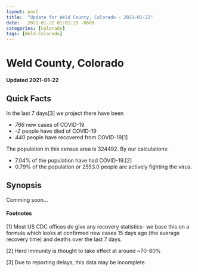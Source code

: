 ```yaml
---
layout: post
title:  "Update for Weld County, Colorado - 2021-01-22"
date:   2021-01-22 01:01:29 -0600
categories: [Colorado]
tags: [Weld-Colorado]
---
```


# Weld County, Colorado
#### Updated 2021-01-22

## Quick Facts

In the last 7 days[3] we project there have been
- *766* new cases of COVID-19
- *-2* people have died of COVID-19
- *440* people have recovered from COVID-19[1]

The population in this census area is 324492. By our calculations:
- 7.04% of the population have had COVID-19.[2]
- 0.79% of the population or 2553.0 people are actively fighting the virus.

## Synopsis

Comming soon...


#### Footnotes

[1] Most US CDC offices do give any recovery statistics- we base this on a formula which looks at confirmed new cases
15 days ago (the average recovery time) and deaths over the last 7 days.

[2] Herd Immunity is thought to take effect at around ~70-80%

[3] Due to reporting delays, this data may be incomplete.
 
    